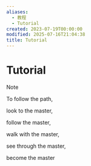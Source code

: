 ```yaml
---
aliases:
  - 教程
  - Tutorial
created: 2023-07-19T00:00:00
modified: 2025-07-16T21:04:38
title: Tutorial
---
```


# Tutorial

> [!NOTE]
> To follow the path,
>
> look to the master,
>
> follow the master,
>
> walk with the master,
>
> see through the master,
>
> become the master
